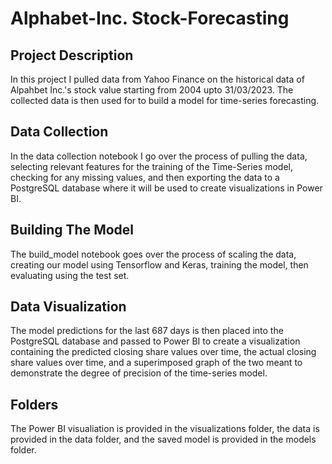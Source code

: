 # Alphabet-Inc. Stock-Forecasting
## Project Description
In this project I pulled data from Yahoo Finance on the historical data of Alpahbet Inc.'s stock value starting from 2004 upto 31/03/2023.
The collected data is then used for to build a model for time-series forecasting.
## Data Collection
In the data collection notebook I go over the process of pulling the data, selecting relevant features for the training of the Time-Series model, checking for any missing values, and then exporting the data to a PostgreSQL database where it will be used to create visualizations in Power BI.
## Building The Model
The build_model notebook goes over the process of scaling the data, creating our model using Tensorflow and Keras, training the model, then evaluating
using the test set.
## Data Visualization
The model predictions for the last 687 days is then placed into the PostgreSQL database and passed to Power BI to create a visualization containing the
predicted closing share values over time, the actual closing share values over time, and a superimposed graph of the two meant to demonstrate
the degree of precision of the time-series model.
## Folders
The Power BI visualiation is provided in the visualizations folder, the data is provided in the data folder, and the saved model is provided
in the models folder.
